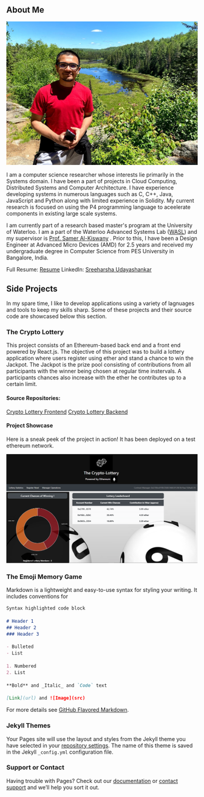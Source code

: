 ## About Me

![Title Image](Title_Image.jpg)

I am a computer science researcher whose interests lie primarily in the Systems domain. I have been a part of projects in Cloud Computing, Distributed Systems and Computer Architecture. I have experience developing systems in numerous languages such as C, C++, Java, JavaScript and Python along with limited experience in Solidity. My current research is focused on using the P4 programming language to aceelerate components in existing large scale systems. 

I am currently part of a research based master's program at the University of Waterloo. I am a part of the Waterloo Advanced Systems Lab ([WASL](https://wasl.uwaterloo.ca/)) and my supervisor is [Prof. Samer Al-Kiswany](https://cs.uwaterloo.ca/~alkiswan/index.html) . Prior to this, I have been a Design Engineer at Advanced Micro Devices (AMD) for 2.5 years and received my undergraduate degree in Computer Science from PES University in Bangalore, India.

Full Resume: [Resume](https://github.com/sreeharshau/about_me/blob/gh-pages/Sreeharsha_Resume.pdf)
LinkedIn: [Sreeharsha Udayashankar](https://www.linkedin.com/in/sreeharshau/)

## Side Projects

In my spare time, I like to develop applications using a variety of lagnuages and tools to keep my skills sharp. Some of these projects and their source code are showcased below this section.

### The Crypto Lottery

This project consists of an Ethereum-based back end and a front end powered by React.js. The objective of this project was to build a lottery application where users register using ether and stand a chance to win the Jackpot. The Jackpot is the prize pool consisting of contributions from all participants with the winner being chosen at regular time instervals. A participants chances also increase with the ether he contributes up to a certain limit.

#### Source Repositories:

[Crypto Lottery Frontend](https://github.com/sreeharshau/EthereumLotteryApplication_ReactUI)
[Crypto Lottery Backend](https://github.com/sreeharshau/EthereumLottery_SmartContract)

#### Project Showcase

Here is a sneak peek of the project in action! It has been deployed on a test ethereum network.

![Main Screen](LotteryApplication_InformationScreen.png)

### The Emoji Memory Game


Markdown is a lightweight and easy-to-use syntax for styling your writing. It includes conventions for

```markdown
Syntax highlighted code block

# Header 1
## Header 2
### Header 3

- Bulleted
- List

1. Numbered
2. List

**Bold** and _Italic_ and `Code` text

[Link](url) and ![Image](src)
```

For more details see [GitHub Flavored Markdown](https://guides.github.com/features/mastering-markdown/).

### Jekyll Themes

Your Pages site will use the layout and styles from the Jekyll theme you have selected in your [repository settings](https://github.com/sreeharshau/personal_website/settings). The name of this theme is saved in the Jekyll `_config.yml` configuration file.

### Support or Contact

Having trouble with Pages? Check out our [documentation](https://docs.github.com/categories/github-pages-basics/) or [contact support](https://github.com/contact) and we’ll help you sort it out.
